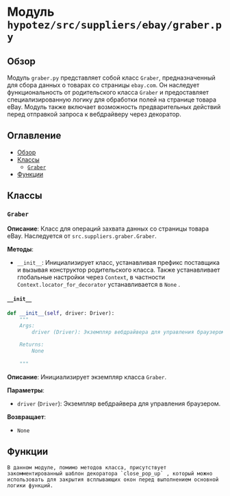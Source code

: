 # Модуль `hypotez/src/suppliers/ebay/graber.py`

## Обзор

Модуль `graber.py` представляет собой класс `Graber`, предназначенный для сбора данных о товарах со страницы `ebay.com`. Он наследует функциональность от родительского класса `Graber` и предоставляет специализированную логику для обработки полей на странице товара eBay.  Модуль также включает возможность предварительных действий перед отправкой запроса к вебдрайверу через декоратор.

## Оглавление

- [Обзор](#обзор)
- [Классы](#классы)
    - [`Graber`](#graber)
- [Функции](#функции)

## Классы

### `Graber`

**Описание**: Класс для операций захвата данных со страницы товара eBay. Наследуется от `src.suppliers.graber.Graber`.

**Методы**:
- `__init__`: Инициализирует класс, устанавливая префикс поставщика и вызывая конструктор родительского класса. Также устанавливает глобальные настройки через `Context`, в частности `Context.locator_for_decorator` устанавливается в `None` .

#### `__init__`

```python
def __init__(self, driver: Driver):
    """
    Args:
        driver (Driver): Экземпляр вебдрайвера для управления браузером.

    Returns:
        None
    
    """
```

**Описание**: Инициализирует экземпляр класса `Graber`.

**Параметры**:
- `driver` (`Driver`): Экземпляр вебдрайвера для управления браузером.

**Возвращает**:
- `None`

## Функции
    
    В данном модуле, помимо методов класса, присутствует закомментированный шаблон декоратора `close_pop_up` , который можно использовать для закрытия всплывающих окон перед выполнением основной логики функций.